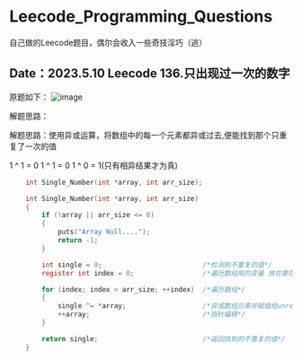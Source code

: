 # Leecode_Programming_Questions
自己做的Leecode题目，偶尔会收入一些奇技淫巧（逃）

Date：2023.5.10      Leecode 136.只出现过一次的数字
-------------------------------------------------------

原题如下：
![image](https://github.com/JesseZ332623/Leecode_Programming_Questions/assets/101250851/baf04425-d0ff-45b6-bb86-2bd98662bacc)

解题思路：

解题思路：使用异或运算，将数组中的每一个元素都异或过去,便能找到那个只重复了一次的值

1 ^ 1 = 0   1 ^ 1 = 0   1 ^ 0 = 1(只有相异结果才为真)

```C
    int Single_Number(int *array, int arr_size);

    int Single_Number(int *array, int arr_size)
    {
        if (!array || arr_size <= 0)
        {
            puts("Array Null....");
            return -1;
        }

        int single = 0;                         /*检测到不重复的值*/
        register int index = 0;                 /*遍历数组用的变量 放在寄存器中*/

        for (index; index < arr_size; ++index)  /*遍历数组*/
        {
            single ^= *array;                   /*异或数组元素并赋值给unrepeat*/
            ++array;                            /*指针偏移*/
        }

        return single;                          /*返回找到的不重复的值*/
    }
```

